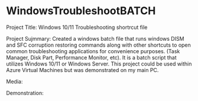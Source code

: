 # WindowsTroubleshootBATCH

Project Title:
Windows 10/11 Troubleshooting shortrcut file

Project Sujmmary:
Created a windows batch file that runs windows DISM and SFC corruption restoring commands along with other shortcuts to open common troubleshooting applications for convenience purposes. (Task Manager, Disk Part, Performance Monitor, etc). It is a batch script that utilizes Windows 10/11 or Windows Server. This project could be used within Azure Virtual Machines but was demonstrated on my main PC.

Media:

Demonstration:
